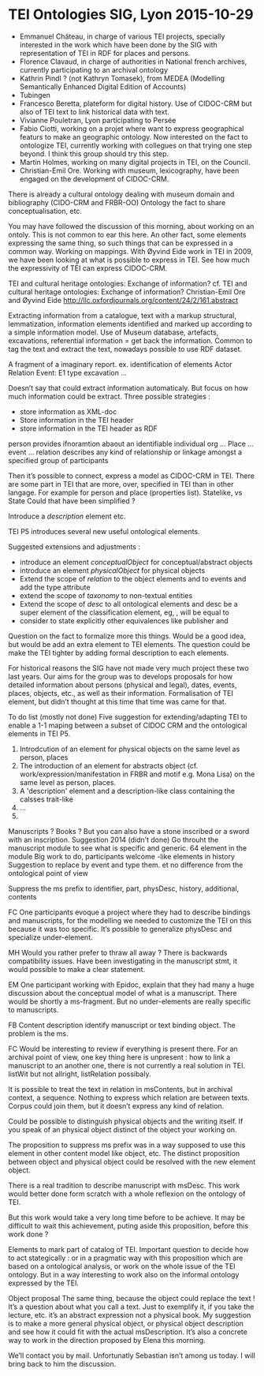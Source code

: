 # TEI Ontologies SIG, Lyon 2015-10-29

- Emmanuel Château, in charge of various TEI projects, specially interested in the work which have been done by the SIG with representation of TEI in RDF for places and persons.
- Florence Clavaud, in charge of authorities in National french archives, currently participating to an archival ontology
- Kathrin Pindl ? (not Kathryn Tomasek), from MEDEA (Modelling Semantically Enhanced Digital Edition of Accounts)
- Tubingen
- Francesco Beretta, plateform for digital history. Use of CIDOC-CRM but also of TEI text to link historical data with text.
- Vivianne Pouletran, Lyon participating to Persée
- Fabio Ciotti, working on a projet where want to express geographical featurs to make an geographic ontology. Now interested on the fact to ontologize TEI, currently working with collegues on that trying one step beyond. I think this group should try this step.
- Martin Holmes, working on many digital projects in TEI, on the Council.
- Christian-Emil Ore. Working with museum, lexicography, have been engaged on the development of CIDOC-CRM.

There is already a cultural ontology dealing with museum domain and bibliography (CIDO-CRM and FRBR-OO)
Ontology the fact to share conceptualisation, etc.

You may have followed the discussion of this morning, about working on an ontoly. This is not common to ear this here. An other fact, some elements expressing the same thing, so such things that can be expressed in a common way. Working on mappings.
With Øyvind Eide work in TEI in 2009, we have been looking at what is possible to express in TEI. See how much the expressivity of TEI can express CIDOC-CRM.

TEI and cultural heritage ontologies: Exchange of information?
cf. TEI and cultural heritage ontologies: Exchange of information?
Christian-Emil Ore and Øyvind Eide
http://llc.oxfordjournals.org/content/24/2/161.abstract

Extracting information from a catalogue, text with a markup structural, lemmatization, information elements identified and marked up according to a simple information model. Use of Museum database, artefacts, excavations, referential information = get back the information.
Common to tag the text and extract the text, nowadays possible to use RDF dataset.

A fragment of a imaginary report.
ex. identification of elements
Actor
  Relation
    Event: E1
      type excavation
      ...

Doesn’t say that could extract information automaticaly. But focus on how much information could be extract.
Three possible strategies :
- store information as XML-doc
- Store information in the TEI header
- store information in the TEI header as RDF

person provides ifnoramtion abaout an identifiable individual
org   ...
Place ...
event ...
relation describes any kind of relationship or linkage amongst a specified group of participants

Then it’s possible to connect, express a model as CIDOC-CRM in TEI. There are some part in TEI that are more, over, specified in TEI than in other langage. For example for person and place (properties list). Statelike, vs State
Could that have been simplified ?

Introduce a _description_ element
<description type='trait'> etc.

TEI P5 introduces several new useful ontological elements.

Suggested extensions and adjustments :
- introduce an element _conceptualObject_ for conceptual/abstract objects
- introduce an element _physicalObject_ for physical objects
- Extend the scope of _relation_ to the object elements and to events and add the type attribute
- extend the scope of _taxonomy_ to non-textual entities
- Extend the scope of _desc_ to all ontological elements and desc be a super element of the classification element, eg, <age>, will be equal to <desc type='age'>
- consider to state explicitly other equivalences like publisher and <name type='publisher'>

Question on the fact to formalize more this things.
Would be a good idea, but would be add an extra element to TEI elements. The question could be make the TEI tighter by adding formal description to each elements.

For historical reasons the SIG have not made very much project these two last years.
Our aims for the group was to develops proposals for how detailed information about persons (physical and legal), dates, events, places, objects, etc., as well as their information.
Formalisation of TEI element, but didn’t thought at this time that time was came for that.

To do list (mostly not done)
Five suggestion for extending/adapting TEI to enable a 1-1 maping between a subset of CIDOC CRM and the ontological elements in TEI P5.
1. Introdcution of an element for physical objects on the same level as person, places
2. The introduction of an element for abstracts object (cf. work/expression/manifestation in FRBR and motif e.g. Mona Lisa) on the same level as person, places.
3. A 'description' element and a description-like class containing the calsses trait-like
4. ...
5.

Manuscripts ? Books ?
But you can also have a stone inscribed or a sword with an inscription.
Suggestion 2014 (didn’t done)
Go throuht the manuscript module to see what is specific and generic.
64 element in the module
Big work to do, participants welcome
<event>-like elements in history
<origin>
<provenance>
<acquisition>
Suggestion to replace by event and type them.
<custodialHist> et <custEvent> no difference from the ontological point of view

Suppress the ms prefix to identifier, part, physDesc, history, additional, contents

FC One participants evoque a project where they had to describe bindings and manuscripts, for the modelling we needed to customize the TEI on this because it was too specific.
It’s possible to generalize physDesc and specialize under-element.

MH Would you rather prefer to thraw all away ?
There is backwards compatibility issues.
Have been investigating in the manuscript stmt, it would possible to make a clear statement.

EM One participant working with Epidoc, explain that they had many a huge discussion about the conceptual model of what is a manuscript. There would be shortly a ms-fragment. But no under-elements are really specific to manuscripts.

FB Content description identify manuscript or text binding object. The problem is the ms.

FC Would be interesting to review if everything is present there. For an archival point of view, one key thing here is unpresent : how to link a manuscript to an another one, there is not currently a real solution in TEI. listWit but not allright, listRelation possibaly.

It is possible to treat the text in relation in msContents, but in archival context, a sequence. Nothing to express which relation are between texts. Corpus could join them, but it doesn’t express any kind of relation.

Could be possible to distinguish physical objects and the writing itself. If you speak of an physical object distinct of the object your working on.

The proposition to suppress ms prefix was in a way supposed to use this element in other content model like object, etc. The distinct proposition between object and physical object could be resolved with the new element object.

There is a real tradition to describe manuscript with msDesc.
This work would better done form scratch with a whole reflexion on the ontology of TEI.

But this work would take a very long time before to be achieve. It may be difficult to wait this achievement, puting aside this proposition, before this work done ?

Elements to mark part of catalog of TEI.
Important question to decide how to act stategically : or in a pragmatic way with this proposition which are based on a ontological analysis, or work on the whole issue of the TEI ontology. But in a way interesting to work also on the informal ontology expressed by the TEI.

Object proposal
The same thing, because the object could replace the text ! It’s a question about what you call a text. Just to exemplify it, if you take the lecture, etc. it’s an abstract expression not a physical book. My suggestion is to make a more general physical object, or physical object description and see how it could fit with the actual msDescription. It’s also a concrete way to work in the direction proposed by Elena this morning.

We’ll contact you by mail. 
Unfortunatly Sebastian isn’t among us today. I will bring back to him the discussion.
